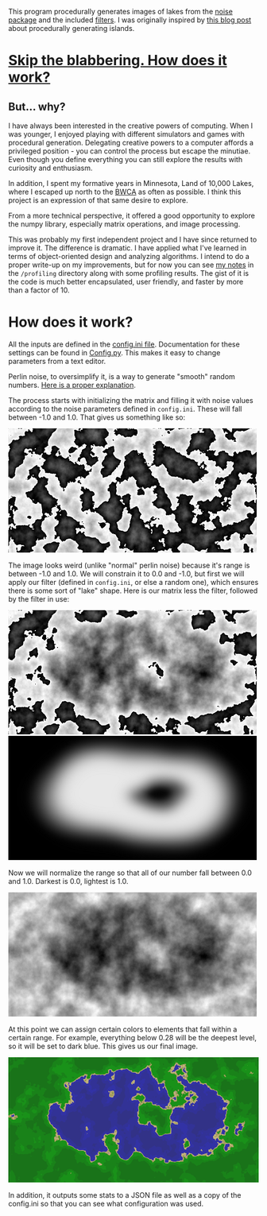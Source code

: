This program procedurally generates images of lakes from the [noise package](https://github.com/caseman/noise) and the included [filters](/filters). I was originally inspired by [this blog post](https://medium.com/@yvanscher/playing-with-perlin-noise-generating-realistic-archipelagos-b59f004d8401) about procedurally generating islands.

# [Skip the blabbering. How does it work?](#how-does-it-work)

## But... why?
I have always been interested in the creative powers of computing. When I was younger, I enjoyed playing with different simulators and games with procedural generation. Delegating creative powers to a computer affords a privileged position - you can control the process but escape the minutiae. Even though you define everything you can still explore the results with curiosity and enthusiasm.

In addition, I spent my formative years in Minnesota, Land of 10,000 Lakes, where I escaped up north to the [BWCA](https://bwca.com/) as often as possible. I think this project is an expression of that same desire to explore.

From a more technical perspective, it offered a good opportunity to explore the numpy library, especially matrix operations, and image processing. 

This was probably my first independent project and I have since returned to improve it. The difference is dramatic. I have applied what I've learned in terms of object-oriented design and analyzing algorithms. I intend to do a proper write-up on my improvements, but for now you can see [my notes](/profiling/notes.txt) in the <code>/profiling</code> directory along with some profiling results. The gist of it is the code is much better encapsulated, user friendly, and faster by more than a factor of 10.

# How does it work?

All the inputs are defined in the [config.ini file](/src/config.ini). Documentation for these settings can be found in [Config.py](/src/Config.py). This makes it easy to change parameters from a text editor.

Perlin noise, to oversimplify it, is a way to generate "smooth" random numbers. [Here is a proper explanation](https://adrianb.io/2014/08/09/perlinnoise.html). 

The process starts with initializing the matrix and filling it with noise values according to the noise parameters defined in <code>config.ini</code>. These will fall between -1.0 and 1.0. That gives us something like so:

![noise-img](media/54089-noise.png)

The image looks weird (unlike "normal" perlin noise) because it's range is between -1.0 and 1.0. We will constrain it to 0.0 and -1.0, but first we will apply our filter (defined in <code>config.ini</code>, or else a random one), which ensures there is some sort of "lake" shape. Here is our matrix less the filter, followed by the filter in use:

![filtered-img](media/54089-filtered.png) ![filtered](media/lake18-sm.png)

Now we will normalize the range so that all of our number fall between 0.0 and 1.0. Darkest is 0.0, lightest is 1.0.

![height-img](media/54089-height.png)

At this point we can assign certain colors to elements that fall within a certain range. For example, everything below 0.28 will be the deepest level, so it will be set to dark blue. This gives us our final image.

![lake-img](media/54089.png)

In addition, it outputs some stats to a JSON file as well as a copy of the config.ini so that you can see what configuration was used.
